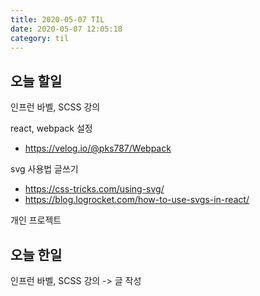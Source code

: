 ```yaml
---
title: 2020-05-07 TIL
date: 2020-05-07 12:05:18
category: til
---
```


## 오늘 할일

인프런 바벨, SCSS 강의

react, webpack 설정

- <https://velog.io/@pks787/Webpack>

svg 사용법 글쓰기

- <https://css-tricks.com/using-svg/>
- <https://blog.logrocket.com/how-to-use-svgs-in-react/>

개인 프로젝트

## 오늘 한일

인프런 바벨, SCSS 강의 -> 글 작성

